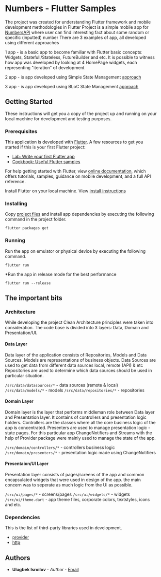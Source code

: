 # Numbers - Flutter Samples
The project was created for understanding Flutter framework and mobile development methodologies in Flutter
Project is a simple mobile app for [NumbersAPI](http://numbersapi.com/) where user can find interesting fact about some random or specific (inputted) number
There are 3 examples of app, all developed using different approaches

1 app - is a basic app to become familiar with Flutter basic concepts: Widgets, Statefull/Stateless, FutureBuilder and etc.
It is possible to witness how app was developed by looking at 4 HomePage widgets, each representing "iteration" of development

2 app - is app developed using Simple State Management [approach](https://flutter.dev/docs/development/data-and-backend/state-mgmt/simple)

3 app - is app developed using BLoC State Management [approach](https://flutter.dev/docs/development/data-and-backend/state-mgmt/options#bloc--rx)


## Getting Started
These instructions will get you a copy of the project up and running on your local machine for development and testing purposes.

### Prerequisites
This application is developed with [Flutter](https://flutter.dev). 
A few resources to get you started if this is your first Flutter project:

- [Lab: Write your first Flutter app](https://flutter.dev/docs/get-started/codelab)
- [Cookbook: Useful Flutter samples](https://flutter.dev/docs/cookbook)

For help getting started with Flutter, view 
[online documentation](https://flutter.dev/docs), which offers tutorials, 
samples, guidance on mobile development, and a full API reference.

Install Flutter on your local machine. View [install instructions](https://flutter.dev/docs/get-started/install)

### Installing
Copy [project files](https://github.com/inulugbek/numbers) and install app dependencies by executing the following command in the project folder.
```
flutter packages get
```

### Running
Run the app on emulator or physical device by executing the following command.
```
flutter run
```
*Run the app in release mode for the best performance
```
flutter run --release
```

## The important bits
### Architecture
While developing the project Clean Architecture principles were taken into consideration. 
The code base is divided into 3 layers: Data, Domain and Presentation/UI. 

#### Data Layer
Data layer of the application consists of Repositories, Models and Data Sources. 
Models are representations of business objects.
Data Sources are used to get data from different data sources local, remote (API) & etc
Repositories are used to determine which data sources should be used in particular situation.

`/src/data/datasources/*` - data sources (remote & local)
`/src/data/models/*` - models
`/src/data/repositories/*` - repositories

#### Domain Layer
Domain layer is the layer that performs middleman role between Data layer and Presentation layer. 
It contains of controllers and presentation logic holders. 
Controllers are the classes where all the core business logic of the app is concentrated.
Presenters are used to manage presentation logic - state pages. 
For this particular app ChangeNotifiers and Streams with the help of Provider package were mainly used to manage the state of the app.

`/src/domain/controllers/*` - controllers business logic
`/src/domain/presenters/*` - presentation logic made using ChangeNotifiers

#### Presentaion/UI Layer
Presentation layer consists of pages/screens of the app and common encapsulated widgets that were used in design of the app.
the main concern was to seperate as much logic from the UI as possible.

`/src/ui/pages/*` - screens/pages
`/src/ui/widgets/*` - widgets
`/src/ui/theme.dart` - app theme files, corporate colors, textstyles, icons and etc.

### Dependencies
This is the list of third-party libraries used in development.
* [provider](https://pub.dev/packages/provider)
* [http](https://pub.dev/packages/http)

## Authors
* **Ulugbek Isroilov** - *Author* - [Email](mailto:inulugbek@gmail.com)
